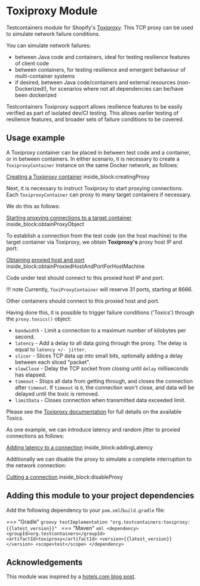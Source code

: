 # Toxiproxy Module

Testcontainers module for Shopify's [Toxiproxy](https://github.com/Shopify/toxiproxy). 
This TCP proxy can be used to simulate network failure conditions.

You can simulate network failures:

* between Java code and containers, ideal for testing resilience features of client code
* between containers, for testing resilience and emergent behaviour of multi-container systems
* if desired, between Java code/containers and external resources (non-Dockerized!), for scenarios where not all dependencies can be/have been dockerized

Testcontainers Toxiproxy support allows resilience features to be easily verified as part of isolated dev/CI testing. This allows earlier testing of resilience features, and broader sets of failure conditions to be covered.
 
## Usage example

A Toxiproxy container can be placed in between test code and a container, or in between containers.
In either scenario, it is necessary to create a `ToxiproxyContainer` instance on the same Docker network, as follows:

<!--codeinclude-->
[Creating a Toxiproxy container](../../modules/toxiproxy/src/test/java/org/testcontainers/toxiproxy/ToxiproxyContainerTest.java) inside_block:creatingProxy
<!--/codeinclude-->

Next, it is necessary to instruct Toxiproxy to start proxying connections. 
Each `ToxiproxyContainer` can proxy to many target containers if necessary.

We do this as follows:

<!--codeinclude-->
[Starting proxying connections to a target container](../../modules/toxiproxy/src/test/java/org/testcontainers/toxiproxy/ToxiproxyContainerTest.java) inside_block:obtainProxyObject
<!--/codeinclude-->

To establish a connection from the test code (on the host machine) to the target container via Toxiproxy, we obtain **Toxiproxy's** proxy host IP and port:

<!--codeinclude-->
[Obtaining proxied host and port](../../modules/toxiproxy/src/test/java/org/testcontainers/toxiproxy/ToxiproxyContainerTest.java) inside_block:obtainProxiedHostAndPortForHostMachine
<!--/codeinclude-->

Code under test should connect to this proxied host IP and port.

!!! note
    Currently, `ToxiProxyContainer` will reserve 31 ports, starting at 8666.

Other containers should connect to this proxied host and port.

Having done this, it is possible to trigger failure conditions ('Toxics') through the `proxy.toxics()` object:

* `bandwidth` - Limit a connection to a maximum number of kilobytes per second.
* `latency` - Add a delay to all data going through the proxy. The delay is equal to `latency +/- jitter`.
* `slicer` - Slices TCP data up into small bits, optionally adding a delay between each sliced "packet".
* `slowClose` - Delay the TCP socket from closing until `delay` milliseconds has elapsed.
* `timeout` - Stops all data from getting through, and closes the connection after `timeout`. If `timeout` is `0`, the connection won't close, and data will be delayed until the toxic is removed.
* `limitData` - Closes connection when transmitted data exceeded limit.

Please see the [Toxiproxy documentation](https://github.com/Shopify/toxiproxy#toxics) for full details on the available Toxics.

As one example, we can introduce latency and random jitter to proxied connections as follows:

<!--codeinclude-->
[Adding latency to a connection](../../modules/toxiproxy/src/test/java/org/testcontainers/toxiproxy/ToxiproxyContainerTest.java) inside_block:addingLatency
<!--/codeinclude-->

Additionally we can disable the proxy to simulate a complete interruption to the network connection:

<!--codeinclude-->
[Cutting a connection](../../modules/toxiproxy/src/test/java/org/testcontainers/toxiproxy/ToxiproxyContainerTest.java) inside_block:disableProxy
<!--/codeinclude-->

## Adding this module to your project dependencies

Add the following dependency to your `pom.xml`/`build.gradle` file:

=== "Gradle"
    ```groovy
    testImplementation "org.testcontainers:toxiproxy:{{latest_version}}"
    ```
=== "Maven"
    ```xml
    <dependency>
        <groupId>org.testcontainers</groupId>
        <artifactId>toxiproxy</artifactId>
        <version>{{latest_version}}</version>
        <scope>test</scope>
    </dependency>
    ```

## Acknowledgements

This module was inspired by a [hotels.com blog post](https://medium.com/hotels-com-technology/i-dont-know-about-resilience-testing-and-so-can-you-b3c59d80012d).
